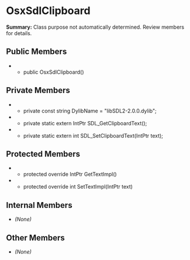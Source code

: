 # OsxSdlClipboard

**Summary:** Class purpose not automatically determined. Review members for details.

## Public Members
- - public OsxSdlClipboard()

## Private Members
- - private const string DylibName = "libSDL2-2.0.0.dylib";
- - private static extern IntPtr SDL_GetClipboardText();
- - private static extern int SDL_SetClipboardText(IntPtr text);

## Protected Members
- - protected override IntPtr GetTextImpl()
- - protected override int SetTextImpl(IntPtr text)

## Internal Members
- *(None)*

## Other Members
- *(None)*
